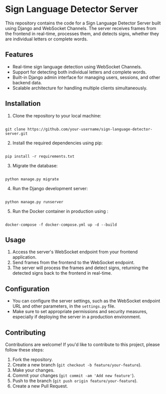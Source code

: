 # Sign Language Detector Server

This repository contains the code for a Sign Language Detector Server built using Django and WebSocket Channels. The server receives frames from the frontend in real-time, processes them, and detects signs, whether they are individual letters or complete words.

## Features

- Real-time sign language detection using WebSocket Channels.
- Support for detecting both individual letters and complete words.
- Built-in Django admin interface for managing users, sessions, and other backend data.
- Scalable architecture for handling multiple clients simultaneously.

## Installation

1. Clone the repository to your local machine:

```

git clone https://github.com/your-username/sign-language-detector-server.git

```

2. Install the required dependencies using pip:

```

pip install -r requirements.txt

```

3. Migrate the database:

```

python manage.py migrate

```

4. Run the Django development server:

```

python manage.py runserver

```

5. Run the Docker container in production using :

```

docker-compose -f docker-compose.yml up -d --build

```

## Usage

1. Access the server's WebSocket endpoint from your frontend application.
2. Send frames from the frontend to the WebSocket endpoint.
3. The server will process the frames and detect signs, returning the detected signs back to the frontend in real-time.

## Configuration

- You can configure the server settings, such as the WebSocket endpoint URL and other parameters, in the `settings.py` file.
- Make sure to set appropriate permissions and security measures, especially if deploying the server in a production environment.

## Contributing

Contributions are welcome! If you'd like to contribute to this project, please follow these steps:

1. Fork the repository.
2. Create a new branch (`git checkout -b feature/your-feature`).
3. Make your changes.
4. Commit your changes (`git commit -am 'Add new feature'`).
5. Push to the branch (`git push origin feature/your-feature`).
6. Create a new Pull Request.

